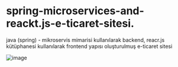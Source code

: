 # spring-microservices-and-reackt.js-e-ticaret-sitesi.
java (spring) - mikroservis mimarisi kullanılarak backend, reacr.js kütüphanesi kullanılarak frontend yapısı oluşturulmuş e-ticaret sitesi

![image](https://user-images.githubusercontent.com/83444887/123933699-496d7300-d99b-11eb-9e4d-e9ba2f8fc83e.png)
